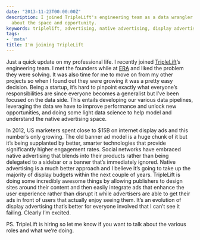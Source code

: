 ```yaml
---
date: "2013-11-23T00:00:00Z"
description: I joined TripleLift's engineering team as a data wrangler and am excited
  about the space and opportunity.
keywords: triplelift, advertising, native advertising, display advertising
tags:
- 'meta'
title: I'm joining TripleLift
---
```


Just a quick update on my professional life. I recently joined <a href="http://triplelift.com/" target="_blank">TripleLift</a>’s engineering team. I met the founders while at <a href="http://eranyc.com/" target="_blank">ERA</a> and liked the problem they were solving. It was also time for me to move on from my other projects so when I found out they were growing it was a pretty easy decision. Being a startup, it’s hard to pinpoint exactly what everyone’s responsibilities are since everyone becomes a generalist but I’ve been focused on the data side. This entails developing our various data pipelines, leveraging the data we have to improve performance and unlock new opportunities, and doing some light data science to help model and understand the native advertising space.

In 2012, US marketers spent close to $15B on internet display ads and this number’s only growing. The old banner ad model is a huge chunk of it but it’s being supplanted by better, smarter technologies that provide significantly higher engagement rates. Social networks have embraced native advertising that blends into their products rather than being delegated to a sidebar or a banner that’s immediately ignored. Native advertising is a much better approach and I believe it’s going to take up the majority of display budgets within the next couple of years. TripleLift is doing some incredibly awesome things by allowing publishers to design sites around their content and then easily integrate ads that enhance the user experience rather than disrupt it while advertisers are able to get their ads in front of users that actually enjoy seeing them. It’s an evolution of display advertising that’s better for everyone involved that I can’t see it failing. Clearly I’m excited.

PS. TripleLift is hiring so let me know if you want to talk about the various roles and what we’re doing.